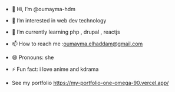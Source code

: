 - 👋 Hi, I’m @oumayma-hdm
- 👀 I’m interested in web dev technology 
- 🌱 I’m currently learning php , drupal , reactjs
- 📫 How to reach me :oumayma.elhaddam@gmail.com
- 😄 Pronouns: she
- ⚡ Fun fact: i love anime and kdrama

- See my portfolio https://my-portfolio-one-omega-90.vercel.app/
  

<!---
oumayma-hdm/oumayma-hdm is a ✨ special ✨ repository because its `README.md` (this file) appears on your GitHub profile.
You can click the Preview link to take a look at your changes.
--->
